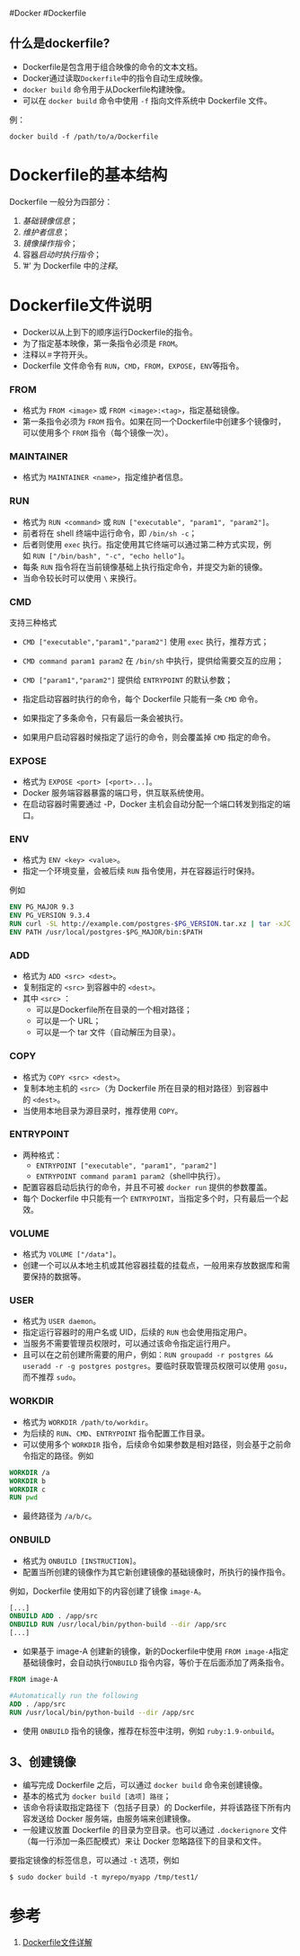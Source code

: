 #Docker #Dockerfile

## 什么是dockerfile?
- Dockerfile是包含用于组合映像的命令的文本文档。
- Docker通过读取`Dockerfile`中的指令自动生成映像。
- `docker build` 命令用于从Dockerfile构建映像。
- 可以在 `docker build` 命令中使用 `-f` 指向文件系统中 Dockerfile 文件。

例：
```docker
docker build -f /path/to/a/Dockerfile
```

# Dockerfile的基本结构

Dockerfile 一般分为四部分：
1. *基础镜像信息*；
2. *维护者信息*；
3. *镜像操作指令*；
4. 容器*启动时执行指令*；
5. ’#’ 为 Dockerfile 中的*注释*。

# Dockerfile文件说明
- Docker以从上到下的顺序运行Dockerfile的指令。
- 为了指定基本映像，第一条指令必须是 `FROM`。
- 注释以`＃`字符开头。
- Dockerfile 文件命令有 `RUN`，`CMD`，`FROM`，`EXPOSE`，`ENV`等指令。


### FROM
- 格式为 `FROM <image>` 或 `FROM <image>:<tag>`，指定基础镜像。
- 第一条指令必须为 `FROM` 指令。如果在同一个Dockerfile中创建多个镜像时，可以使用多个 `FROM` 指令（每个镜像一次）。

### MAINTAINER

- 格式为 `MAINTAINER <name>`，指定维护者信息。

### RUN

- 格式为 `RUN <command>` 或 `RUN ["executable", "param1", "param2"]`。
- 前者将在 shell 终端中运行命令，即 `/bin/sh -c`；
- 后者则使用 `exec` 执行。指定使用其它终端可以通过第二种方式实现，例如 `RUN ["/bin/bash", "-c", "echo hello"]`。
- 每条 `RUN` 指令将在当前镜像基础上执行指定命令，并提交为新的镜像。
- 当命令较长时可以使用 `\` 来换行。

### CMD

支持三种格式
-   `CMD ["executable","param1","param2"]` 使用 `exec` 执行，推荐方式；
-   `CMD command param1 param2` 在 `/bin/sh` 中执行，提供给需要交互的应用；
-   `CMD ["param1","param2"]` 提供给 `ENTRYPOINT` 的默认参数；

- 指定启动容器时执行的命令，每个 Dockerfile 只能有一条 `CMD` 命令。
- 如果指定了多条命令，只有最后一条会被执行。
- 如果用户启动容器时候指定了运行的命令，则会覆盖掉 `CMD` 指定的命令。

### EXPOSE

- 格式为 `EXPOSE <port> [<port>...]`。
- Docker 服务端容器暴露的端口号，供互联系统使用。
- 在启动容器时需要通过 -P，Docker 主机会自动分配一个端口转发到指定的端口。

### ENV

- 格式为 `ENV <key> <value>`。 
- 指定一个环境变量，会被后续 `RUN` 指令使用，并在容器运行时保持。

例如

```dockerfile
ENV PG_MAJOR 9.3
ENV PG_VERSION 9.3.4
RUN curl -SL http://example.com/postgres-$PG_VERSION.tar.xz | tar -xJC /usr/src/postgress && …
ENV PATH /usr/local/postgres-$PG_MAJOR/bin:$PATH
```

### ADD

- 格式为 `ADD <src> <dest>`。
- 复制指定的 `<src>` 到容器中的 `<dest>`。 
- 其中 `<src>` ：
	- 可以是Dockerfile所在目录的一个相对路径；
	- 可以是一个 URL；
	- 可以是一个 tar 文件（自动解压为目录）。

### COPY

- 格式为 `COPY <src> <dest>`。
- 复制本地主机的 `<src>`（为 Dockerfile 所在目录的相对路径）到容器中的 `<dest>`。
- 当使用本地目录为源目录时，推荐使用 `COPY`。

### ENTRYPOINT
- 两种格式：
	-   `ENTRYPOINT ["executable", "param1", "param2"]`
	-   `ENTRYPOINT command param1 param2`（shell中执行）。
- 配置容器启动后执行的命令，并且不可被 `docker run` 提供的参数覆盖。
- 每个 Dockerfile 中只能有一个 `ENTRYPOINT`，当指定多个时，只有最后一个起效。

### VOLUME

- 格式为 `VOLUME ["/data"]`。
- 创建一个可以从本地主机或其他容器挂载的挂载点，一般用来存放数据库和需要保持的数据等。

### USER

- 格式为 `USER daemon`。
- 指定运行容器时的用户名或 UID，后续的 `RUN` 也会使用指定用户。
- 当服务不需要管理员权限时，可以通过该命令指定运行用户。
- 且可以在之前创建所需要的用户，例如：`RUN groupadd -r postgres && useradd -r -g postgres postgres`。要临时获取管理员权限可以使用 `gosu`，而不推荐 `sudo`。

### WORKDIR

- 格式为 `WORKDIR /path/to/workdir`。
- 为后续的 `RUN`、`CMD`、`ENTRYPOINT` 指令配置工作目录。
- 可以使用多个 `WORKDIR` 指令，后续命令如果参数是相对路径，则会基于之前命令指定的路径。例如

```dockerfile
WORKDIR /a
WORKDIR b
WORKDIR c
RUN pwd
```
- 最终路径为 `/a/b/c`。

### ONBUILD

- 格式为 `ONBUILD [INSTRUCTION]`。
- 配置当所创建的镜像作为其它新创建镜像的基础镜像时，所执行的操作指令。

例如，Dockerfile 使用如下的内容创建了镜像 `image-A`。
```dockerfile
[...]
ONBUILD ADD . /app/src
ONBUILD RUN /usr/local/bin/python-build --dir /app/src
[...]
```

- 如果基于 image-A 创建新的镜像，新的Dockerfile中使用 `FROM image-A`指定基础镜像时，会自动执行`ONBUILD` 指令内容，等价于在后面添加了两条指令。

```dockerfile
FROM image-A

#Automatically run the following
ADD . /app/src
RUN /usr/local/bin/python-build --dir /app/src
```

- 使用 `ONBUILD` 指令的镜像，推荐在标签中注明，例如 `ruby:1.9-onbuild`。

## 3、创建镜像

- 编写完成 Dockerfile 之后，可以通过 `docker build` 命令来创建镜像。
- 基本的格式为 `docker build [选项] 路径`；
- 该命令将读取指定路径下（包括子目录）的 Dockerfile，并将该路径下所有内容发送给 Docker 服务端，由服务端来创建镜像。
- 一般建议放置 Dockerfile 的目录为空目录。也可以通过 `.dockerignore` 文件（每一行添加一条匹配模式）来让 Docker 忽略路径下的目录和文件。

要指定镜像的标签信息，可以通过 `-t` 选项，例如
```shell
$ sudo docker build -t myrepo/myapp /tmp/test1/
```

# 参考
1. [Dockerfile文件详解](https://www.cnblogs.com/panwenbin-logs/p/8007348.html)